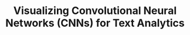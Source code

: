 ---
layout: research
title: Visualizing Convolutional Neural Networks (CNNs) for Text Analytics  
purl: 
---